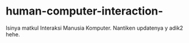 # human-computer-interaction-
Isinya matkul Interaksi Manusia Komputer.
Nantiken updatenya y adik2 hehe.

